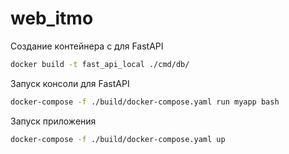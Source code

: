 # web_itmo

Создание контейнера с для FastAPI 
```bash
docker build -t fast_api_local ./cmd/db/
```
Запуск консоли для FastAPI
```bash
docker-compose -f ./build/docker-compose.yaml run myapp bash
```

Запуск приложения
```bash
docker-compose -f ./build/docker-compose.yaml up
```